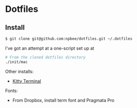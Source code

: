 # Dotfiles

## Install

```bash
$ git clone git@github.com:npbee/dotfiles.git ~/.dotfiles
```

I've got an attempt at a one-script set up at

```bash
# From the cloned dotfiles directory
./init/mac
```

Other installs:

- [Kitty Terminal](https://github.com/kovidgoyal/kitty)

Fonts:

- From Dropbox, install term font and Pragmata Pro

